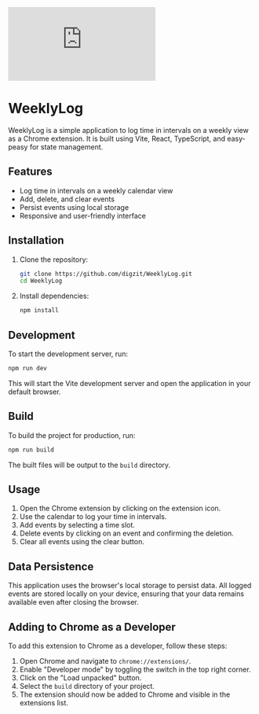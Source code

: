 ![Image Description](https://fv5-3.files.fm/thumb_show.php?i=aneh8va2j3&view&v=1&PHPSESSID=e19abe5e86a2e0c5247157f94f6d1d8dbbaa3f4a)

# WeeklyLog

WeeklyLog is a simple application to log time in intervals on a weekly view as a Chrome extension. It is built using Vite, React, TypeScript, and easy-peasy for state management.

## Features

- Log time in intervals on a weekly calendar view
- Add, delete, and clear events
- Persist events using local storage
- Responsive and user-friendly interface

## Installation

1. Clone the repository:

   ```sh
   git clone https://github.com/digzit/WeeklyLog.git
   cd WeeklyLog
   ```

2. Install dependencies:

   ```sh
   npm install
   ```

## Development

To start the development server, run:

```sh
npm run dev
```

This will start the Vite development server and open the application in your default browser.

## Build

To build the project for production, run:

```sh
npm run build
```

The built files will be output to the `build` directory.

## Usage

1. Open the Chrome extension by clicking on the extension icon.
2. Use the calendar to log your time in intervals.
3. Add events by selecting a time slot.
4. Delete events by clicking on an event and confirming the deletion.
5. Clear all events using the clear button.

## Data Persistence

This application uses the browser's local storage to persist data. All logged events are stored locally on your device, ensuring that your data remains available even after closing the browser.

## Adding to Chrome as a Developer

To add this extension to Chrome as a developer, follow these steps:

1. Open Chrome and navigate to `chrome://extensions/`.
2. Enable "Developer mode" by toggling the switch in the top right corner.
3. Click on the "Load unpacked" button.
4. Select the `build` directory of your project.
5. The extension should now be added to Chrome and visible in the extensions list.
